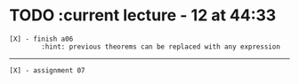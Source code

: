 # TODO      :current lecture - 12 at 44:33

    [X] - finish a06
            :hint: previous theorems can be replaced with any expression
------------------------------------------------------------------------------

    [X] - assignment 07